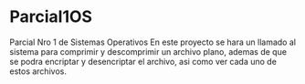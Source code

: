 # Parcial1OS
Parcial Nro 1 de Sistemas Operativos
En este proyecto se hara un llamado al sistema para comprimir y descomprimir un archivo plano, ademas de que se podra encriptar y desencriptar el archivo, asi como ver cada uno de estos archivos. 